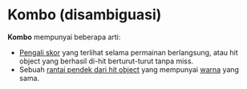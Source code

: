 # Kombo (disambiguasi)

**Kombo** mempunyai beberapa arti:

- [Pengali skor](/wiki/Gameplay/Combo_(score_multiplier)) yang terlihat selama permainan berlangsung, atau hit object yang berhasil di-hit berturut-turut tanpa miss.
- Sebuah [rantai pendek dari hit object](/wiki/Beatmapping/Combo) yang mempunyai [warna](/wiki/Glossary/Combo_colour) yang sama.
